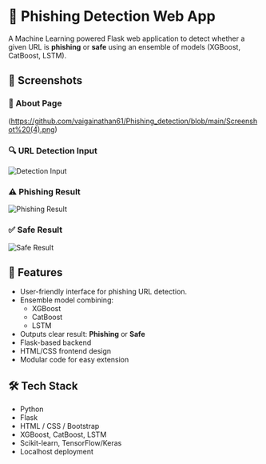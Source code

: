 # 🔐 Phishing Detection Web App

A Machine Learning powered Flask web application to detect whether a given URL is **phishing** or **safe** using an ensemble of models (XGBoost, CatBoost, LSTM).

## 📸 Screenshots

### 🧠 About Page
(https://github.com/vaigainathan61/Phishing_detection/blob/main/Screenshot%20(4).png)

### 🔍 URL Detection Input
![Detection Input](./screenshots/input.png)

### ⚠️ Phishing Result
![Phishing Result](./screenshots/phishing.png)

### ✅ Safe Result
![Safe Result](./screenshots/safe.png)

## 🚀 Features

- User-friendly interface for phishing URL detection.
- Ensemble model combining:
  - XGBoost
  - CatBoost
  - LSTM
- Outputs clear result: **Phishing** or **Safe**
- Flask-based backend
- HTML/CSS frontend design
- Modular code for easy extension

## 🛠️ Tech Stack

- Python
- Flask
- HTML / CSS / Bootstrap
- XGBoost, CatBoost, LSTM
- Scikit-learn, TensorFlow/Keras
- Localhost deployment
